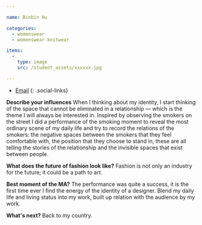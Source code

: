 ```yaml
---

name: Binbin Hu

categories:
  - womenswear
  - womenswear-knitwear

items:
  -
    type: image
    src: /student_assets/xxxxxx.jpg

---
```


* [Email](mailto:binbin.hu@network.rca.ac.uk)
{: .social-links}

**Describe your influences**
When I thinking about my identity, I start thinking of the space that cannot be eliminated in a relationship — which is the theme I will always be interested in. Inspired by observing the smokers on the street I did a performance of the smoking moment to reveal the most ordinary scene of my daily life and try to record the relations of the smokers: the negative spaces between the smokers that they feel comfortable with, the position that they choose to stand in, these are all telling the stories of the relationship and the invisible spaces that exist between people.

**What does the future of fashion look like?**
Fashion is not only an industry for the future; it could be a path to art.

**Best moment of the MA?**
The performance was quite a success, it is the first time ever I find the energy of the identity of a designer. Blend my daily life and living status into my work, built up relation with the audience by my work.

**What's next?**
Back to my country.
